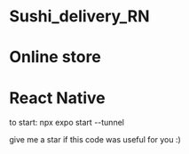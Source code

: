 # Sushi_delivery_RN
# Online store 
# React Native

to start: npx expo start --tunnel


give me a star if this code was useful for you :)
